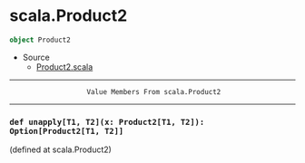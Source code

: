 
#                                scala.Product2                                #

```scala
object Product2
```

* Source
  * [Product2.scala](https://github.com/scala/scala/tree/6d09a1ba5f/src/library/scala/Product2.scala#L1)


--------------------------------------------------------------------------------
                       Value Members From scala.Product2
--------------------------------------------------------------------------------


### `def unapply[T1, T2](x: Product2[T1, T2]): Option[Product2[T1, T2]]`     ###
(defined at scala.Product2)
